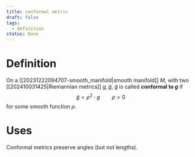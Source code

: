 ```yaml
---
title: conformal metric
draft: false
tags:
  - definition
status: Done
---
```

# Definition
On a [[20231222094707-smooth_manifold|smooth manifold]] $M$, with two [[202410031425|Riemannian metrics]] $g, \tilde g$, $\tilde g$ is called **conformal to $g$** if 
$$
\tilde g = \rho^2 \cdot g \qquad \rho >0
$$
for some smooth function $\rho$. 

# Uses
Conformal metrics preserve angles (but not lengths). 